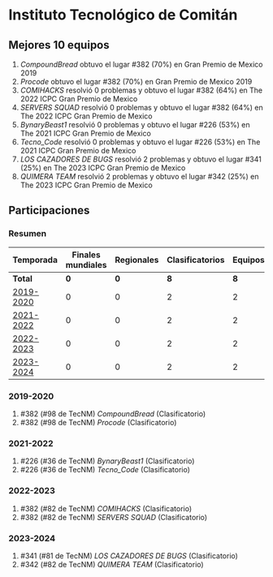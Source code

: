 ---
---

# Instituto Tecnológico de Comitán

## Mejores 10 equipos

1. _CompoundBread_ obtuvo el lugar #382 (70%) en Gran Premio de Mexico 2019
1. _Procode_ obtuvo el lugar #382 (70%) en Gran Premio de Mexico 2019
1. _COMIHACKS_ resolvió 0 problemas y obtuvo el lugar #382 (64%) en The 2022 ICPC Gran Premio de Mexico
1. _SERVERS SQUAD_ resolvió 0 problemas y obtuvo el lugar #382 (64%) en The 2022 ICPC Gran Premio de Mexico
1. _BynaryBeast1_ resolvió 0 problemas y obtuvo el lugar #226 (53%) en The 2021 ICPC Gran Premio de Mexico
1. _Tecno_Code_ resolvió 0 problemas y obtuvo el lugar #226 (53%) en The 2021 ICPC Gran Premio de Mexico
1. _LOS CAZADORES DE BUGS_ resolvió 2 problemas y obtuvo el lugar #341 (25%) en The 2023 ICPC Gran Premio de Mexico
1. _QUIMERA TEAM_ resolvió 2 problemas y obtuvo el lugar #342 (25%) en The 2023 ICPC Gran Premio de Mexico

## Participaciones

### Resumen

| Temporada | Finales mundiales | Regionales | Clasificatorios | Equipos |
| --- | --- | --- | --- | --- |
| **Total** | **0** | **0** | **8** | **8** |
| [2019-2020](#2019-2020) | 0 | 0 | 2 | 2 |
| [2021-2022](#2021-2022) | 0 | 0 | 2 | 2 |
| [2022-2023](#2022-2023) | 0 | 0 | 2 | 2 |
| [2023-2024](#2023-2024) | 0 | 0 | 2 | 2 |

### 2019-2020

1. #382 (#98 de TecNM) _CompoundBread_ (Clasificatorio)
1. #382 (#98 de TecNM) _Procode_ (Clasificatorio)

### 2021-2022

1. #226 (#36 de TecNM) _BynaryBeast1_ (Clasificatorio)
1. #226 (#36 de TecNM) _Tecno_Code_ (Clasificatorio)

### 2022-2023

1. #382 (#82 de TecNM) _COMIHACKS_ (Clasificatorio)
1. #382 (#82 de TecNM) _SERVERS SQUAD_ (Clasificatorio)

### 2023-2024

1. #341 (#81 de TecNM) _LOS CAZADORES DE BUGS_ (Clasificatorio)
1. #342 (#82 de TecNM) _QUIMERA TEAM_ (Clasificatorio)



